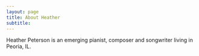 ```yaml
---
layout: page
title: About Heather
subtitle: 
---
```


Heather Peterson is an emerging pianist, composer and songwriter living in Peoria, IL.
